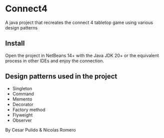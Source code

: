 # Connect4
A java project that recreates the connect 4 tabletop game using various design patterns
## Install
Open the project in NetBeans 14+ with the Java JDK 20+ or the equivalent process in other IDEs and enjoy the connection.
## Design patterns used in the project
- Singleton
- Command
- Memento
- Decorator
- Factory method
- Flyweight
- Observer

By Cesar Pulido & Nicolas Romero
